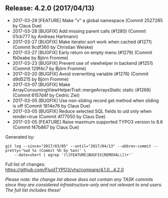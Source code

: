 ## Release: 4.2.0 (2017/04/13)

* 2017-03-29 [FEATURE] Make "v" a global namespace (Commit 2527285 by Claus Due)
* 2017-03-28 [BUGFIX] Add missing parent calls (#1280) (Commit 01cb777 by Andreas Hartmann)
* 2017-03-27 [BUGFIX] Make iterator.sort work when cached (#1271) (Commit 9cdf360 by Christian Weiske)
* 2017-03-27 [BUGFIX] Early return on empty menu (#1279) (Commit fb0eabe by Björn Fromme)
* 2017-03-23 [BUGFIX] Prevent use of viewhelper in backend (#1251) (Commit 129f4c7 by Björn Fromme)
* 2017-03-20 [BUGFIX] Avoid overwriting variable (#1276) (Commit d9d5215 by Björn Fromme)
* 2017-03-07 [BUGFIX] Make ArrayConsumingViewHelperTrait::mergeArraysStatic static (#1268) (Commit 6157d4f by Cedric Ziel)
* 2017-03-05 [BUGFIX] Use non-sliding record get method when sliding is off (Commit 1814e76 by Claus Due)
* 2017-03-05 [BUGFIX] Reduce selected SQL fields to uid only when render=true (Commit 4f77050 by Claus Due)
* 2017-03-05 [FEATURE] Raise maximum supported TYPO3 version to 8.6 (Commit f47b867 by Claus Due)

Generated by:

```
git log --since="2017/03/05" --until="2017/04/13" --abbrev-commit --pretty='%ad %s (Commit %h by %an)' \
    --date=short | egrep '(\[FEATURE|BUGFIX|REMOVAL\])+'`
```

Full list of changes: https://github.com/FluidTYPO3/vhs/compare/4.1.0...4.2.0

*Please note: the change list above does not contain any TASK commits since they are considered 
infrastructure-only and not relevant to end users. The full list includes these!*

